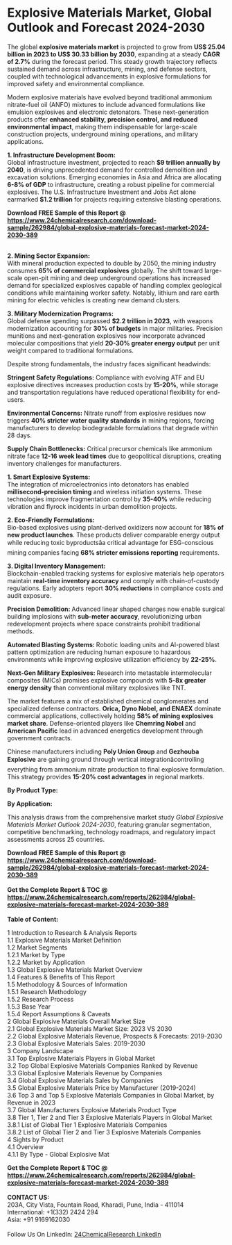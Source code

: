 <h1>Explosive Materials Market, Global Outlook and Forecast 2024-2030</h1><p>The global <strong>explosive materials market</strong> is projected to grow from <strong>US$ 25.04 billion in 2023 to US$ 30.33 billion by 2030</strong>, expanding at a steady <strong>CAGR of 2.7%</strong> during the forecast period. This steady growth trajectory reflects sustained demand across infrastructure, mining, and defense sectors, coupled with technological advancements in explosive formulations for improved safety and environmental compliance.</p><p>Modern explosive materials have evolved beyond traditional ammonium nitrate-fuel oil (ANFO) mixtures to include advanced formulations like emulsion explosives and electronic detonators. These next-generation products offer <strong>enhanced stability, precision control, and reduced environmental impact</strong>, making them indispensable for large-scale construction projects, underground mining operations, and military applications.</p><p><strong>1. Infrastructure Development Boom:</strong><br>
Global infrastructure investment, projected to reach <strong>$9 trillion annually by 2040</strong>, is driving unprecedented demand for controlled demolition and excavation solutions. Emerging economies in Asia and Africa are allocating <strong>6-8% of GDP</strong> to infrastructure, creating a robust pipeline for commercial explosives. The U.S. Infrastructure Investment and Jobs Act alone earmarked <strong>$1.2 trillion</strong> for projects requiring extensive blasting operations.</p><div><b>Download FREE Sample of this Report @ 
            <a href="https://www.24chemicalresearch.com/download-sample/262984/global-explosive-materials-forecast-market-2024-2030-389">
            https://www.24chemicalresearch.com/download-sample/262984/global-explosive-materials-forecast-market-2024-2030-389</a></b></div><br><p><strong>2. Mining Sector Expansion:</strong><br>
With mineral production expected to double by 2050, the mining industry consumes <strong>65% of commercial explosives</strong> globally. The shift toward large-scale open-pit mining and deep underground operations has increased demand for specialized explosives capable of handling complex geological conditions while maintaining worker safety. Notably, lithium and rare earth mining for electric vehicles is creating new demand clusters.</p><p><strong>3. Military Modernization Programs:</strong><br>
Global defense spending surpassed <strong>$2.2 trillion in 2023</strong>, with weapons modernization accounting for <strong>30% of budgets</strong> in major militaries. Precision munitions and next-generation explosives now incorporate advanced molecular compositions that yield <strong>20-30% greater energy output</strong> per unit weight compared to traditional formulations.</p><p>Despite strong fundamentals, the industry faces significant headwinds:</p><p><strong>Stringent Safety Regulations:</strong> Compliance with evolving ATF and EU explosive directives increases production costs by <strong>15-20%</strong>, while storage and transportation regulations have reduced operational flexibility for end-users.</p><p><strong>Environmental Concerns:</strong> Nitrate runoff from explosive residues now triggers <strong>40% stricter water quality standards</strong> in mining regions, forcing manufacturers to develop biodegradable formulations that degrade within 28 days.</p><p><strong>Supply Chain Bottlenecks:</strong> Critical precursor chemicals like ammonium nitrate face <strong>12-16 week lead times</strong> due to geopolitical disruptions, creating inventory challenges for manufacturers.</p><p><strong>1. Smart Explosive Systems:</strong><br>
The integration of microelectronics into detonators has enabled <strong>millisecond-precision timing</strong> and wireless initiation systems. These technologies improve fragmentation control by <strong>35-40%</strong> while reducing vibration and flyrock incidents in urban demolition projects.</p><p><strong>2. Eco-Friendly Formulations:</strong><br>
Bio-based explosives using plant-derived oxidizers now account for <strong>18% of new product launches</strong>. These products deliver comparable energy output while reducing toxic byproductsâa critical advantage for ESG-conscious mining companies facing <strong>68% stricter emissions reporting</strong> requirements.</p><p><strong>3. Digital Inventory Management:</strong><br>
Blockchain-enabled tracking systems for explosive materials help operators maintain <strong>real-time inventory accuracy</strong> and comply with chain-of-custody regulations. Early adopters report <strong>30% reductions</strong> in compliance costs and audit exposure.</p><p><strong>Precision Demolition: </strong>Advanced linear shaped charges now enable surgical building implosions with <strong>sub-meter accuracy</strong>, revolutionizing urban redevelopment projects where space constraints prohibit traditional methods.</p><p><strong>Automated Blasting Systems: </strong>Robotic loading units and AI-powered blast pattern optimization are reducing human exposure to hazardous environments while improving explosive utilization efficiency by <strong>22-25%</strong>.</p><p><strong>Next-Gen Military Explosives: </strong>Research into metastable intermolecular composites (MICs) promises explosive compounds with <strong>5-8x greater energy density</strong> than conventional military explosives like TNT.</p><p>The market features a mix of established chemical conglomerates and specialized defense contractors. <strong>Orica, Dyno Nobel, and ENAEX</strong> dominate commercial applications, collectively holding <strong>58% of mining explosives market share</strong>. Defense-oriented players like <strong>Chemring Nobel</strong> and <strong>American Pacific</strong> lead in advanced energetics development through government contracts.</p><p>Chinese manufacturers including <strong>Poly Union Group</strong> and <strong>Gezhouba Explosive</strong> are gaining ground through vertical integrationâcontrolling everything from ammonium nitrate production to final explosive formulation. This strategy provides <strong>15-20% cost advantages</strong> in regional markets.</p><p><strong>By Product Type:</strong></p><p><strong>By Application:</strong></p><p>This analysis draws from the comprehensive market study <em>Global Explosive Materials Market Outlook 2024-2030</em>, featuring granular segmentation, competitive benchmarking, technology roadmaps, and regulatory impact assessments across 25 countries.</p><div><b>Download FREE Sample of this Report @ 
            <a href="https://www.24chemicalresearch.com/download-sample/262984/global-explosive-materials-forecast-market-2024-2030-389">
            https://www.24chemicalresearch.com/download-sample/262984/global-explosive-materials-forecast-market-2024-2030-389</a></b></div><br><div><b>Get the Complete Report & TOC @ 
            <a href="https://www.24chemicalresearch.com/reports/262984/global-explosive-materials-forecast-market-2024-2030-389">
            https://www.24chemicalresearch.com/reports/262984/global-explosive-materials-forecast-market-2024-2030-389</a></b></div><br>
            <b>Table of Content:</b><p>1 Introduction to Research & Analysis Reports<br />
    1.1 Explosive Materials Market Definition<br />
    1.2 Market Segments<br />
        1.2.1 Market by Type<br />
        1.2.2 Market by Application<br />
    1.3 Global Explosive Materials Market Overview<br />
    1.4 Features & Benefits of This Report<br />
    1.5 Methodology & Sources of Information<br />
        1.5.1 Research Methodology<br />
        1.5.2 Research Process<br />
        1.5.3 Base Year<br />
        1.5.4 Report Assumptions & Caveats<br />
2 Global Explosive Materials Overall Market Size<br />
    2.1 Global Explosive Materials Market Size: 2023 VS 2030<br />
    2.2 Global Explosive Materials Revenue, Prospects & Forecasts: 2019-2030<br />
    2.3 Global Explosive Materials Sales: 2019-2030<br />
3 Company Landscape<br />
    3.1 Top Explosive Materials Players in Global Market<br />
    3.2 Top Global Explosive Materials Companies Ranked by Revenue<br />
    3.3 Global Explosive Materials Revenue by Companies<br />
    3.4 Global Explosive Materials Sales by Companies<br />
    3.5 Global Explosive Materials Price by Manufacturer (2019-2024)<br />
    3.6 Top 3 and Top 5 Explosive Materials Companies in Global Market, by Revenue in 2023<br />
    3.7 Global Manufacturers Explosive Materials Product Type<br />
    3.8 Tier 1, Tier 2 and Tier 3 Explosive Materials Players in Global Market<br />
        3.8.1 List of Global Tier 1 Explosive Materials Companies<br />
        3.8.2 List of Global Tier 2 and Tier 3 Explosive Materials Companies<br />
4 Sights by Product<br />
    4.1 Overview<br />
        4.1.1 By Type - Global Explosive Mat</p><div><b>Get the Complete Report & TOC @ 
            <a href="https://www.24chemicalresearch.com/reports/262984/global-explosive-materials-forecast-market-2024-2030-389">
            https://www.24chemicalresearch.com/reports/262984/global-explosive-materials-forecast-market-2024-2030-389</a></b></div><br><b>CONTACT US:</b><br>
            203A, City Vista, Fountain Road, Kharadi, Pune, India - 411014<br>
            International: +1(332) 2424 294<br>
            Asia: +91 9169162030 <br><br>
            Follow Us On LinkedIn: <a href="https://www.linkedin.com/company/24chemicalresearch/">24ChemicalResearch LinkedIn</a>